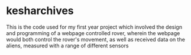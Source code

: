 # kesharchives
This is the code used for my first year project which involved the design and programming of a webpage controlled rover, wherein the webpage would both control
the rover's movement, as well as received data on the aliens, measured with a range of different sensors

